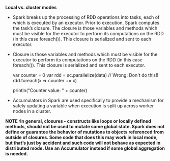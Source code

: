**Local vs. cluster modes**

* Spark breaks up the processing of RDD operations into tasks, each of which is executed by an executor. Prior to execution, Spark computes the task’s closure. The closure is those variables and methods which must be visible for the executor to perform its computations on the RDD (in this case foreach()). This closure is serialized and sent to each executor.

* Closure is those variables and methods which must be visible for the executor to perform its computations on the RDD (in this case foreach()). This closure is serialized and sent to each executor.



    var counter = 0
    var rdd = sc.parallelize(data)
    // Wrong: Don't do this!!
    rdd.foreach(x => counter += x)

    println("Counter value: " + counter)


* Accumulators in Spark are used specifically to provide a mechanism for safely updating a variable when execution is split up across worker nodes in a cluster.


**NOTE :In general, closures - constructs like loops or locally defined methods, should not be used to mutate some global state. Spark does not define or guarantee the behavior of mutations to objects referenced from outside of closures. Some code that does this may work in local mode, but that’s just by accident and such code will not behave as expected in distributed mode. Use an Accumulator instead if some global aggregation is needed.**


